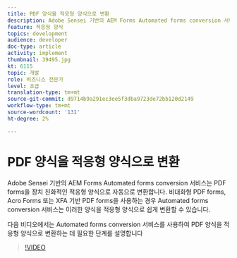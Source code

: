 ```yaml
---
title: PDF 양식을 적응형 양식으로 변환
description: Adobe Sensei 기반의 AEM Forms Automated forms conversion 서비스는 PDF forms을 장치 친화적인 적응형 양식으로 자동으로 변환합니다. 비대화형 PDF forms, Acro Forms 또는 XFA 기반 PDF forms을 사용하는 경우 Automated forms conversion 서비스는 이러한 양식을 적응형 양식으로 쉽게 변환할 수 있습니다.
feature: 적응형 양식
topics: development
audience: developer
doc-type: article
activity: implement
thumbnail: 39495.jpg
kt: 6115
topic: 개발
role: 비즈니스 전문가
level: 초급
translation-type: tm+mt
source-git-commit: d9714b9a291ec3ee5f3dba9723de72bb120d2149
workflow-type: tm+mt
source-wordcount: '131'
ht-degree: 2%

---
```


# PDF 양식을 적응형 양식으로 변환

Adobe Sensei 기반의 AEM Forms Automated forms conversion 서비스는 PDF forms을 장치 친화적인 적응형 양식으로 자동으로 변환합니다. 비대화형 PDF forms, Acro Forms 또는 XFA 기반 PDF forms을 사용하는 경우 Automated forms conversion 서비스는 이러한 양식을 적응형 양식으로 쉽게 변환할 수 있습니다.

다음 비디오에서는 Automated forms conversion 서비스를 사용하여 PDF 양식을 적응형 양식으로 변환하는 데 필요한 단계를 설명합니다

>[!VIDEO](https://video.tv.adobe.com/v/39495/?quality=9&learn=on)


